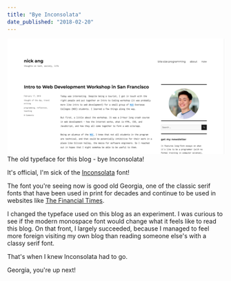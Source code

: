 ```yaml
---
title: "Bye Inconsolata"
date_published: "2018-02-20"
---
```


![inconsolata font on nickang blog](images/Screen-Shot-2018-02-19-at-10.37.52-PM-1024x544.png) The old typeface for this blog - bye Inconsolata!

It's official, I'm sick of the [Inconsolata](https://fonts.google.com/?query=inconsolata) font!

The font you're seeing now is good old Georgia, one of the classic serif fonts that have been used in print for decades and continue to be used in websites like [The Financial Times](https://ft.com).

I changed the typeface used on this blog as an experiment. I was curious to see if the modern monospace font would change what it feels like to read this blog. On that front, I largely succeeded, because I managed to feel more foreign visiting my own blog than reading someone else's with a classy serif font.

That's when I knew Inconsolata had to go.

Georgia, you're up next!

